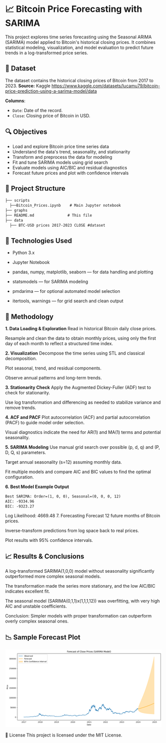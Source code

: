 # 📈 Bitcoin Price Forecasting with SARIMA
This project explores time series forecasting using the Seasonal ARIMA (SARIMA) model applied to Bitcoin's historical closing prices. It combines statistical modeling, visualization, and model evaluation to predict future trends in a log-transformed price series.

## 📁 Dataset

The dataset contains the historical closing prices of Bitcoin from 2017 to 2023.
**Source:** Kaggle
https://www.kaggle.com/datasets/lucamu79/bitcoin-price-prediction-using-a-sarima-model/data

**Columns**:
- `Date`: Date of the record.
- `Close`: Closing price of Bitcoin in USD.

## 🔍 Objectives
- Load and explore Bitcoin price time series data
- Understand the data's trend, seasonality, and stationarity
- Transform and preprocess the data for modeling
- Fit and tune SARIMA models using grid search
- Evaluate models using AIC/BIC and residual diagnostics
- Forecast future prices and plot with confidence intervals

## 📂 Project Structure
```
├── scripts
  ├──Bitcoin_Prices.ipynb    # Main Jupyter notebook
├── graphs
├── README.md               # This file
├── data
  ├── BTC-USD prices 2017-2023 CLOSE #dataset
```
## 🧰 Technologies Used
* Python 3.x

* Jupyter Notebook

* pandas, numpy, matplotlib, seaborn — for data handling and plotting

* statsmodels — for SARIMA modeling

* pmdarima — for optional automated model selection

* itertools, warnings — for grid search and clean output

## 🧪 Methodology
**1. Data Loading & Exploration**
Read in historical Bitcoin daily close prices.

Resample and clean the data to obtain monthly prices, using only the first day of each month to reflect a structured time index.

**2. Visualization**
Decompose the time series using STL and classical decomposition.

Plot seasonal, trend, and residual components.

Observe annual patterns and long-term trends.

**3. Stationarity Check**
Apply the Augmented Dickey-Fuller (ADF) test to check for stationarity.

Use log transformation and differencing as needed to stabilize variance and remove trends.

**4. ACF and PACF**
Plot autocorrelation (ACF) and partial autocorrelation (PACF) to guide model order selection.

Visual diagnostics indicate the need for AR(1) and MA(1) terms and potential seasonality.

**5. SARIMA Modeling**
Use manual grid search over possible (p, d, q) and (P, D, Q, s) parameters.

Target annual seasonality (s=12) assuming monthly data.

Fit multiple models and compare AIC and BIC values to find the optimal configuration.

**6. Best Model Example Output**
```
Best SARIMA: Order=(1, 0, 0), Seasonal=(0, 0, 0, 12)
AIC: -9334.96
BIC: -9323.27
```
Log Likelihood: 4669.48
7. Forecasting
Forecast 12 future months of Bitcoin prices.

Inverse-transform predictions from log space back to real prices.

Plot results with 95% confidence intervals.

## 📈 Results & Conclusions
A log-transformed SARIMA(1,0,0) model without seasonality significantly outperformed more complex seasonal models.

The transformation made the series more stationary, and the low AIC/BIC indicates excellent fit.

The seasonal model (SARIMA(0,1,1)x(1,1,1,12)) was overfitting, with very high AIC and unstable coefficients.

Conclusion: Simpler models with proper transformation can outperform overly complex seasonal ones.

## 📉 Sample Forecast Plot

![Bitcoin-Prices-USD-2017-2023](graphs/forecast.png)


📝 License
This project is licensed under the MIT License.
